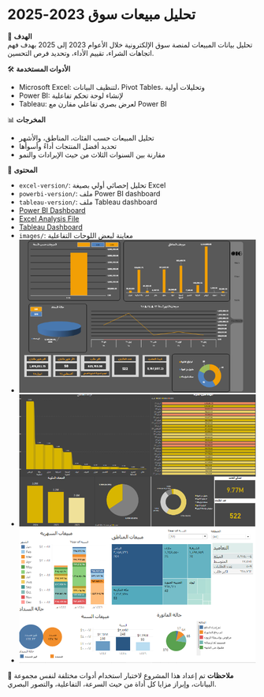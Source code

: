 # تحليل مبيعات سوق 2023-2025

🎯 **الهدف**  
تحليل بيانات المبيعات لمنصة سوق الإلكترونية خلال الأعوام 2023 إلى 2025 بهدف فهم اتجاهات الشراء، تقييم الأداء، وتحديد فرص التحسين.

🛠️ **الأدوات المستخدمة**
- Microsoft Excel: لتنظيف البيانات، Pivot Tables، وتحليلات أولية
- Power BI: لإنشاء لوحة تحكم تفاعلية
- Tableau: لعرض بصري تفاعلي مقارن مع Power BI

📊 **المخرجات**
- تحليل المبيعات حسب الفئات، المناطق، والأشهر
- تحديد أفضل المنتجات أداءً وأسوأها
- مقارنة بين السنوات الثلاث من حيث الإيرادات والنمو

📁 **المحتوى**
- `excel-version/`: تحليل إحصائي أولي بصيغة Excel
- `powerbi-version/`: ملف Power BI dashboard
- `tableau-version/`: ملف Tableau dashboard
- [Power BI Dashboard](E-Commerce-Sales-Summary-for-the-Years-2023–2025.pbit)
- [Excel Analysis File](E-Commerce-Sales-Summary-for-the-Years-2023–2025.xlsx)
- [Tableau Dashboard](E-Commerce-Sales-Summary-for-the-Years-2023–2025.twbx)
- `images/`: معاينة لبعض اللوحات التفاعلية
- ![Dashboard-Excel](images/Dashboard-Excel.png)
- ![Dashboard-Power-bi](images/Dashboard-Power-bi.png)
- ![Dashboard-Tableau](images/Dashboard-Tableau.png)


📌 **ملاحظات**
تم إعداد هذا المشروع لاختبار استخدام أدوات مختلفة لنفس مجموعة البيانات، وإبراز مزايا كل أداة من حيث السرعة، التفاعلية، والتصور البصري.
